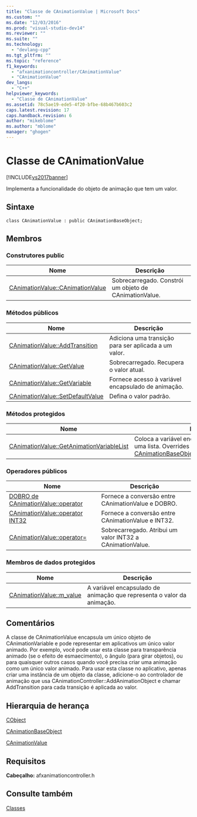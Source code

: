 ```yaml
---
title: "Classe de CAnimationValue | Microsoft Docs"
ms.custom: ""
ms.date: "12/03/2016"
ms.prod: "visual-studio-dev14"
ms.reviewer: ""
ms.suite: ""
ms.technology: 
  - "devlang-cpp"
ms.tgt_pltfrm: ""
ms.topic: "reference"
f1_keywords: 
  - "afxanimationcontroller/CAnimationValue"
  - "CAnimationValue"
dev_langs: 
  - "C++"
helpviewer_keywords: 
  - "Classe de CAnimationValue"
ms.assetid: 78c5ae19-ede5-4f20-bfbe-68b467b603c2
caps.latest.revision: 17
caps.handback.revision: 6
author: "mikeblome"
ms.author: "mblome"
manager: "ghogen"
---
```

# Classe de CAnimationValue
[!INCLUDE[vs2017banner](../../assembler/inline/includes/vs2017banner.md)]

Implementa a funcionalidade do objeto de animação que tem um valor.  
  
## Sintaxe  
  
```  
class CAnimationValue : public CAnimationBaseObject;  
```  
  
## Membros  
  
### Construtores public  
  
|Nome|Descrição|  
|----------|---------------|  
|[CAnimationValue::CAnimationValue](../Topic/CAnimationValue::CAnimationValue.md)|Sobrecarregado.  Constrói um objeto de CAnimationValue.|  
  
### Métodos públicos  
  
|Nome|Descrição|  
|----------|---------------|  
|[CAnimationValue::AddTransition](../Topic/CAnimationValue::AddTransition.md)|Adiciona uma transição para ser aplicada a um valor.|  
|[CAnimationValue::GetValue](../Topic/CAnimationValue::GetValue.md)|Sobrecarregado.  Recupera o valor atual.|  
|[CAnimationValue::GetVariable](../Topic/CAnimationValue::GetVariable.md)|Fornece acesso à variável encapsulado de animação.|  
|[CAnimationValue::SetDefaultValue](../Topic/CAnimationValue::SetDefaultValue.md)|Defina o valor padrão.|  
  
### Métodos protegidos  
  
|Nome|Descrição|  
|----------|---------------|  
|[CAnimationValue::GetAnimationVariableList](../Topic/CAnimationValue::GetAnimationVariableList.md)|Coloca a variável encapsulado de animação em uma lista.  Overrides \( [CAnimationBaseObject::GetAnimationVariableList](../Topic/CAnimationBaseObject::GetAnimationVariableList.md).\)|  
  
### Operadores públicos  
  
|Nome|Descrição|  
|----------|---------------|  
|[DOBRO de CAnimationValue::operator](../Topic/CAnimationValue::operator%20DOUBLE.md)|Fornece a conversão entre CAnimationValue e DOBRO.|  
|[CAnimationValue::operator INT32](../Topic/CAnimationValue::operator%20INT32.md)|Fornece a conversão entre CAnimationValue e INT32.|  
|[CAnimationValue::operator\=](../Topic/CAnimationValue::operator=.md)|Sobrecarregado.  Atribui um valor INT32 a CAnimationValue.|  
  
### Membros de dados protegidos  
  
|Nome|Descrição|  
|----------|---------------|  
|[CAnimationValue::m\_value](../Topic/CAnimationValue::m_value.md)|A variável encapsulado de animação que representa o valor da animação.|  
  
## Comentários  
 A classe de CAnimationValue encapsula um único objeto de CAnimationVariable e pode representar em aplicativos um único valor animado.  Por exemplo, você pode usar esta classe para transparência animado \(se o efeito de esmaecimento\), o ângulo \(para girar objetos\), ou para quaisquer outros casos quando você precisa criar uma animação como um único valor animado.  Para usar esta classe no aplicativo, apenas criar uma instância de um objeto da classe, adicione\-o ao controlador de animação que usa CAnimationController::AddAnimationObject e chamar AddTransition para cada transição é aplicada ao valor.  
  
## Hierarquia de herança  
 [CObject](../Topic/CObject%20Class.md)  
  
 [CAnimationBaseObject](../../mfc/reference/canimationbaseobject-class.md)  
  
 [CAnimationValue](../../mfc/reference/canimationvalue-class.md)  
  
## Requisitos  
 **Cabeçalho:** afxanimationcontroller.h  
  
## Consulte também  
 [Classes](../Topic/MFC%20Classes.md)
